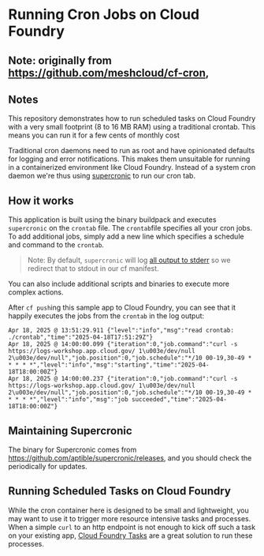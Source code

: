 # Running Cron Jobs on Cloud Foundry

## Note: originally from https://github.com/meshcloud/cf-cron, 

## Notes

This repository demonstrates how to run scheduled tasks on Cloud Foundry with a very small footprint (8 to 16 MB RAM) using a traditional crontab. This means you can run it for a few cents of monthly cost 

Traditional cron daemons need to run as root and have opinionated defaults for logging and error notifications. This makes them unsuitable for running in a containerized environment like Cloud Foundry. Instead of a system cron daemon we're thus using [supercronic](https://github.com/aptible/supercronic) to run our cron tab. 

## How it works

This application is built using the binary buildpack and executes `supercronic` on the `crontab` file. The `crontab`file specifies all your cron jobs. To add additional jobs, simply add a new line  which specifies a schedule and command to the `crontab`. 

> Note: By default, `supercronic` will log [all output to stderr](https://github.com/aptible/supercronic/issues/16) so we redirect that to stdout in our cf manifest. 

You can also include additional scripts and binaries to execute more complex actions.

After `cf push`ing this sample app to Cloud Foundry, you can see that it happily executes the jobs from the `crontab` in the log output:

```text
Apr 18, 2025 @ 13:51:29.911 {"level":"info","msg":"read crontab: ./crontab","time":"2025-04-18T17:51:29Z"}
Apr 18, 2025 @ 14:00:00.099 {"iteration":0,"job.command":"curl -s https://logs-workshop.app.cloud.gov/ 1\u003e/dev/null 2\u003e/dev/null","job.position":0,"job.schedule":"*/10 00-19,30-49 * * * * *","level":"info","msg":"starting","time":"2025-04-18T18:00:00Z"}
Apr 18, 2025 @ 14:00:00.237 {"iteration":0,"job.command":"curl -s https://logs-workshop.app.cloud.gov/ 1\u003e/dev/null 2\u003e/dev/null","job.position":0,"job.schedule":"*/10 00-19,30-49 * * * * *","level":"info","msg":"job succeeded","time":"2025-04-18T18:00:00Z"}
```

## Maintaining Supercronic

The binary for Supercronic comes from  https://github.com/aptible/supercronic/releases, and you should check the periodically for updates.

## Running Scheduled Tasks on Cloud Foundry

While the cron container here is designed to be small and lightweight, you may want to use it to trigger more resource intensive tasks and processes. When a simple `curl` to an http endpoint is not enough to kick off such a task on your existing app, [Cloud Foundry Tasks](https://docs.cloudfoundry.org/devguide/using-tasks.html) are a great solution to run these processes. 

